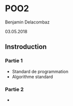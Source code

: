 # POO2

Benjamin Delacombaz

03.05.2018

## Instroduction

### Partie 1

* Standard de programmation
* Algorithme standard

### Partie 2

* 
